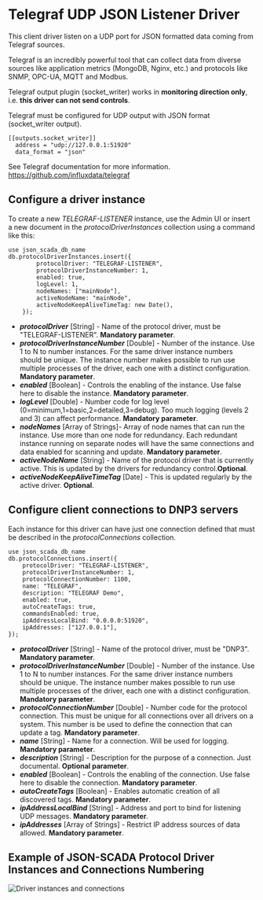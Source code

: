 # Telegraf UDP JSON Listener Driver

This client driver listen on a UDP port for JSON formatted data coming from Telegraf sources.

Telegraf is an incredibly powerful tool that can collect data from diverse sources like application metrics (MongoDB, Nginx, etc.) and protocols like SNMP, OPC-UA, MQTT and Modbus.

Telegraf output plugin (socket_writer) works in **monitoring direction only**, i.e. **this driver can not send controls**.

Telegraf must be configured for UDP output with JSON format (socket_writer output).

    [[outputs.socket_writer]]
      address = "udp://127.0.0.1:51920"
      data_format = "json"

See Telegraf documentation for more information.
https://github.com/influxdata/telegraf

##  Configure a driver instance

To create a new _TELEGRAF-LISTENER_ instance, use the Admin UI or insert a new document in the _protocolDriverInstances_ collection using a command like this:

    use json_scada_db_name
    db.protocolDriverInstances.insert({
            protocolDriver: "TELEGRAF-LISTENER",
            protocolDriverInstanceNumber: 1,
            enabled: true,
            logLevel: 1,
            nodeNames: ["mainNode"], 
            activeNodeName: "mainNode",
            activeNodeKeepAliveTimeTag: new Date(),
        });

* _**protocolDriver**_ [String] - Name of the protocol driver, must be "TELEGRAF-LISTENER". **Mandatory parameter**.
* _**protocolDriverInstanceNumber**_ [Double] - Number of the instance. Use 1 to N to number instances. For the same driver instance numbers should be unique. The instance number makes possible to run use multiple processes of the driver, each one with a distinct configuration. **Mandatory parameter**.
* _**enabled**_ [Boolean] - Controls the enabling of the instance. Use false here to disable the instance. **Mandatory parameter**.
* _**logLevel**_ [Double] - Number code for log level (0=minimum,1=basic,2=detailed,3=debug). Too much logging (levels 2 and 3) can affect performance. **Mandatory parameter**.
* _**nodeNames**_ [Array of Strings]- Array of node names that can run the instance. Use more than one node for redundancy. Each redundant instance running on separate nodes will have the same connections and data enabled for scanning and update. **Mandatory parameter**.
* _**activeNodeName**_ [String] - Name of the protocol driver that is currently active. This is updated by the drivers for redundancy control.**Optional**.
* _**activeNodeKeepAliveTimeTag**_ [Date] - This is updated regularly  by the active driver. **Optional**.

## Configure client connections to DNP3 servers

Each instance for this driver can have just one connection defined that must be described in the _protocolConnections_ collection.

    use json_scada_db_name
    db.protocolConnections.insert({
        protocolDriver: "TELEGRAF-LISTENER",
        protocolDriverInstanceNumber: 1,
        protocolConnectionNumber: 1100,
        name: "TELEGRAF",
        description: "TELEGRAF Demo",
        enabled: true,
        autoCreateTags: true,
        commandsEnabled: true,
        ipAddressLocalBind: "0.0.0.0:51920", 
        ipAddresses: ["127.0.0.1"],
    });

* _**protocolDriver**_ [String] - Name of the protocol driver, must be  "DNP3". **Mandatory parameter**.
* _**protocolDriverInstanceNumber**_ [Double] - Number of the instance. Use 1 to N to number instances. For the same driver instance numbers should be unique. The instance number makes possible to run use multiple processes of the driver, each one with a distinct configuration. **Mandatory parameter**.
* _**protocolConnectionNumber**_ [Double] - Number code for the protocol connection. This must be unique for all connections over all drivers on a system. This number is be used to define the connection that can update a tag. **Mandatory parameter**.
* _**name**_ [String] - Name for a connection. Will be used for logging. **Mandatory parameter**.
* _**description**_ [String] - Description for the purpose of a connection. Just documental. **Optional parameter**.
* _**enabled**_ [Boolean] - Controls the enabling of the connection. Use false here to disable the connection. **Mandatory parameter**.
* _**autoCreateTags**_ [Boolean] - Enables automatic creation of all discovered tags. **Mandatory parameter**.
* _**ipAddressLocalBind**_ [String] - Address and port to bind for listening UDP messages. **Mandatory parameter**.
* _**ipAddresses**_ [Array of Strings] - Restrict IP address sources of data allowed. **Mandatory parameter**.


## Example of JSON-SCADA Protocol Driver Instances and Connections Numbering

![Driver instances and connections](https://github.com/riclolsen/json-scada/raw/master/docs/JSON-SCADA_Connections.png "Driver Instances and Connections Numbering")